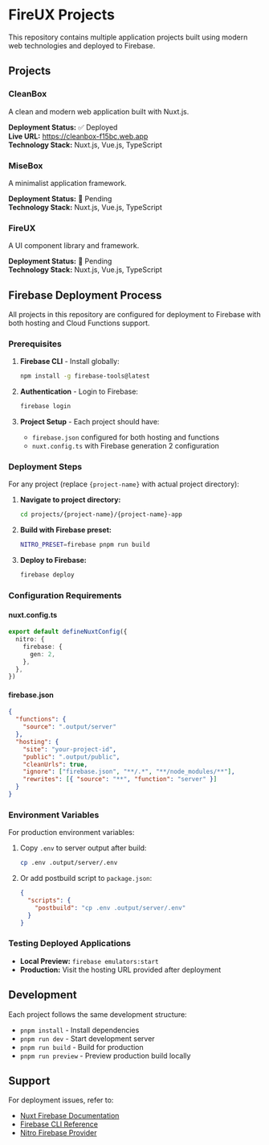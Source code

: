 # FireUX Projects

This repository contains multiple application projects built using modern web technologies and deployed to Firebase.

## Projects

### CleanBox

A clean and modern web application built with Nuxt.js.

**Deployment Status:** ✅ Deployed  
**Live URL:** https://cleanbox-f15bc.web.app  
**Technology Stack:** Nuxt.js, Vue.js, TypeScript

### MiseBox

A minimalist application framework.

**Deployment Status:** 🔄 Pending  
**Technology Stack:** Nuxt.js, Vue.js, TypeScript

### FireUX

A UI component library and framework.

**Deployment Status:** 🔄 Pending  
**Technology Stack:** Nuxt.js, Vue.js, TypeScript

## Firebase Deployment Process

All projects in this repository are configured for deployment to Firebase with both hosting and Cloud Functions support.

### Prerequisites

1. **Firebase CLI** - Install globally:

   ```bash
   npm install -g firebase-tools@latest
   ```

2. **Authentication** - Login to Firebase:

   ```bash
   firebase login
   ```

3. **Project Setup** - Each project should have:
   - `firebase.json` configured for both hosting and functions
   - `nuxt.config.ts` with Firebase generation 2 configuration

### Deployment Steps

For any project (replace `{project-name}` with actual project directory):

1. **Navigate to project directory:**

   ```bash
   cd projects/{project-name}/{project-name}-app
   ```

2. **Build with Firebase preset:**

   ```bash
   NITRO_PRESET=firebase pnpm run build
   ```

3. **Deploy to Firebase:**
   ```bash
   firebase deploy
   ```

### Configuration Requirements

#### nuxt.config.ts

```typescript
export default defineNuxtConfig({
  nitro: {
    firebase: {
      gen: 2,
    },
  },
})
```

#### firebase.json

```json
{
  "functions": {
    "source": ".output/server"
  },
  "hosting": {
    "site": "your-project-id",
    "public": ".output/public",
    "cleanUrls": true,
    "ignore": ["firebase.json", "**/.*", "**/node_modules/**"],
    "rewrites": [{ "source": "**", "function": "server" }]
  }
}
```

### Environment Variables

For production environment variables:

1. Copy `.env` to server output after build:

   ```bash
   cp .env .output/server/.env
   ```

2. Or add postbuild script to `package.json`:
   ```json
   {
     "scripts": {
       "postbuild": "cp .env .output/server/.env"
     }
   }
   ```

### Testing Deployed Applications

- **Local Preview:** `firebase emulators:start`
- **Production:** Visit the hosting URL provided after deployment

## Development

Each project follows the same development structure:

- `pnpm install` - Install dependencies
- `pnpm run dev` - Start development server
- `pnpm run build` - Build for production
- `pnpm run preview` - Preview production build locally

## Support

For deployment issues, refer to:

- [Nuxt Firebase Documentation](https://nuxt.com/deploy/firebase)
- [Firebase CLI Reference](https://firebase.google.com/docs/cli)
- [Nitro Firebase Provider](https://nitro.unjs.io/deploy/providers/firebase)
